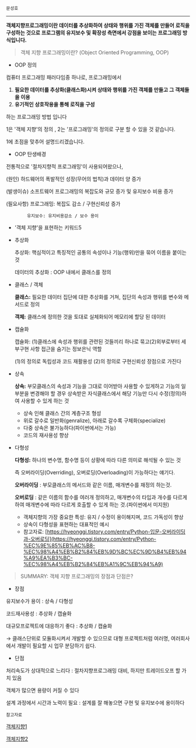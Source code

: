 `문성호`

---

**객체지향프로그래밍이란 데이터를 추상화하여 상태와 행위를 가진 객체를 만들어 로직을 구성하는 것으로 프로그램의 유지보수 및 확장성 측면에서 강점을 보이는 프로그래밍 방식입니다.**

> 객체 지향 프로그래밍이란? (Object Oriented Programming, OOP)

- OOP 정의

컴퓨터 프로그래밍 패러다임중 하나로, 프로그래밍에서

1. **필요한 데이터를 추상화(클래스화)시켜 상태와 행위를 가진 객체를 만들고 그 객체들을 이용**
2. **유기적인 상호작용을 통해 로직을 구성**

하는 프로그래밍 방법 입니다

 1은 '객체 지향'의 정의 , 2는 '프로그래밍'의 정의로 구분 할 수 있을 것 같습니다.

 1에 초점을 맞추어 설명드리겠습니다.

- OOP 탄생배경

전통적으로 '절차지향적 프로그래밍'이 사용되어왔으나,

(원인) 하드웨어의 폭발적인 성장(무어의 법칙)과 데이터 양 증가 

(발생이슈) 소프트웨어 프로그래밍의 복잡도와 규모 증가  및 유지보수 비용 증가

(필요사항)  프로그래밍: 복잡도 감소 / 구현신뢰성 증가

            유지보수: 유지비용감소 / 보수 용이

- '객체 지향'을 표현하는 키워드5
- 추상화

    추상화: 핵심적이고 특징적인 공통의 속성이나 기능(행위)만을 묶어 이름을 붙이는 것

    데이터의 추상화 : OOP 내에서 클래스를 정의

- 클래스 /  객체

    **클래스:** 필요한 데이터 집단에 대한 추상화를 거쳐, 집단의 속성과 행위를 변수와 메서드로 정의

    **객체:** 클래스에 정의한 것을 토대로 실체화되어 메모리에 할당 된 데이터

- 캡슐화

    캡슐화: (1)클래스에 속성과 행위를 관련된 것들끼리 하나로 묶고(2)외부로부터 세부구현 사항 접근을 숨기는 정보은닉 역할

    (1)의 정의로 독립성과 코드 재활용성 (2)의 정의로 구현신뢰성 장점으로 가진다

- 상속

    **상속:** 부모클래스의 속성과 기능을 그대로 이어받아 사용할 수 있게하고 기능의 일부분을 변경해야 할 경우 상속받은 자식클래스에서 해당 기능만 다시 수정(정의)하여 사용할 수 있게 하는 것

    - 상속 인해 클래스 간의 계층구조 형성
    - 위로 갈수로 일반화(genralize), 아래로 갈수록 구체화(specialize)
    - 다중 상속은 불가능하다(파이썬에서는 가능)
    - 코드의 재사용성 향상
- 다형성

    **다형성:** 하나의 변수명, 함수명 등이 상황에 따라 다른 의미로 해석될 수 있는 것

    즉 오버라이딩(Overriding), 오버로딩(Overloading)이 가능하다는 얘기다.

    **오버라이딩** : 부모클래스의 메서드와 같은 이름, 매개변수를 재정의 하는것.

    **오버로딩** : 같은 이름의 함수를 여러개 정의하고, 매개변수의 타입과 개수를 다르게 하여 매개변수에 따라 다르게 호출할 수 있게 하는 것.(파이썬에서 미지원)

    - 객체지향의 가장 중요한 특성: 유지 / 수정이 용이해지며, 코드 가독성이 향상
    - 상속이 다형성을 표현하는 대표적인 예시
    - 참고자료: [https://hyeonggi.tistory.com/entry/Python-입문-오버라이딩과-오버로딩](https://hyeonggi.tistory.com/entry/Python-%EC%9E%85%EB%AC%B8-%EC%98%A4%EB%B2%84%EB%9D%BC%EC%9D%B4%EB%94%A9%EA%B3%BC-%EC%98%A4%EB%B2%84%EB%A1%9C%EB%94%A9)

> SUMMARY: 객체 지향 프로그래밍의 장점과 단점은?

- 장점

유지보수가 용이 : 상속 / 다형성

코드재사용성 : 추상화 / 캡슐화

대규모프로젝트에 대응하기 좋다 : 추상화 / 캡슐화

 →  클래스단위로 모듈화시켜서 개발할 수 있으므로 대형 프로젝트처럼 여러명, 여러회사에서 개발이 필요할 시 업무 분담하기 쉽다.

- 단점

처리속도가 상대적으로 느리다 : 절차지향프로그래밍 대비, 하지만 트레이드오프 할 가치 있음

객체가 많으면 용량이 커질 수 있다

설계 과정에서 시간과 노력이 필요 : 설계를 잘 해놓으면 구현 및 유지보수에 용이하다

`참고자료`

[객체지향1](https://jeong-pro.tistory.com/95)

[객체지향2](https://gracefulprograming.tistory.com/130)
